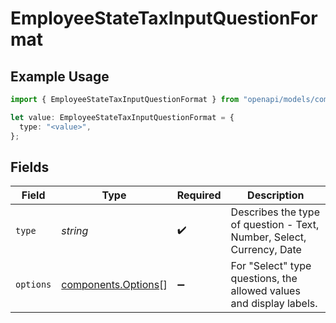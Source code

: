 # EmployeeStateTaxInputQuestionFormat

## Example Usage

```typescript
import { EmployeeStateTaxInputQuestionFormat } from "openapi/models/components";

let value: EmployeeStateTaxInputQuestionFormat = {
  type: "<value>",
};
```

## Fields

| Field                                                                 | Type                                                                  | Required                                                              | Description                                                           |
| --------------------------------------------------------------------- | --------------------------------------------------------------------- | --------------------------------------------------------------------- | --------------------------------------------------------------------- |
| `type`                                                                | *string*                                                              | :heavy_check_mark:                                                    | Describes the type of question - Text, Number, Select, Currency, Date |
| `options`                                                             | [components.Options](../../models/components/options.md)[]            | :heavy_minus_sign:                                                    | For "Select" type questions, the allowed values and display labels.   |